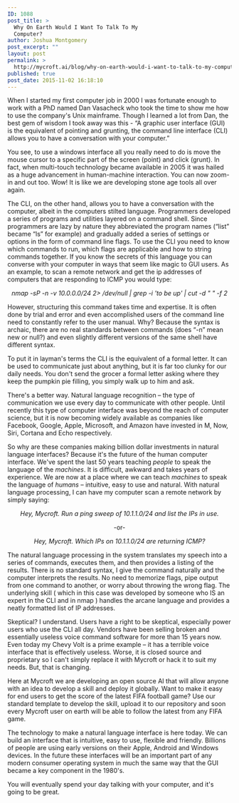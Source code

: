 ```yaml
---
ID: 1088
post_title: >
  Why On Earth Would I Want To Talk To My
  Computer?
author: Joshua Montgomery
post_excerpt: ""
layout: post
permalink: >
  http://mycroft.ai/blog/why-on-earth-would-i-want-to-talk-to-my-computer/
published: true
post_date: 2015-11-02 16:18:10
---
```

When I started my first computer job in 2000 I was fortunate enough to work with a PhD named Dan Vasacheck who took the time to show me how to use the company's Unix mainframe. Though I learned a lot from Dan, the best gem of wisdom I took away was this - “A graphic user interface (GUI) is the equivalent of pointing and grunting, the command line interface (CLI) allows you to have a conversation with your computer.”

You see, to use a windows interface all you really need to do is move the mouse cursor to a specific part of the screen (point) and click (grunt). In fact, when multi-touch technology became available in 2005 it was hailed as a huge advancement in human-machine interaction. You can now zoom-in and out too. Wow! It is like we are developing stone age tools all over again.

The CLI, on the other hand, allows you to have a conversation with the computer, albeit in the computers stilted language. Programmers developed a series of programs and utilities layered on a command shell. Since programmers are lazy by nature they abbreviated the program names (“list” became “ls” for example) and gradually added a series of settings or options in the form of command line flags. To use the CLI you need to know which commands to run, which flags are applicable and how to string commands together. If you know the secrets of this language you can converse with your computer in ways that seem like magic to GUI users. As an example, to scan a remote network and get the ip addresses of computers that are responding to ICMP you would type:
<p align="center"><i>nmap -sP -n -v 10.0.0.0/24 2&gt; /dev/null | grep -i 'to be up' | cut -d " " -f 2</i></p>
However, structuring this command takes time and expertise. It is often done by trial and error and even accomplished users of the command line need to constantly refer to the user manual. Why? Because the syntax is archaic, there are no real standards between commands (does “-n” mean new or null?) and even slightly different versions of the same shell have different syntax.

To put it in layman's terms the CLI is the equivalent of a formal letter. It can be used to communicate just about anything, but it is far too clunky for our daily needs. You don't send the grocer a formal letter asking where they keep the pumpkin pie filling, you simply walk up to him and ask.

There's a better way. Natural language recognition – the type of communication we use every day to communicate with other people. Until recently this type of computer interface was beyond the reach of computer science, but it is now becoming widely available as companies like Facebook, Google, Apple, Microsoft, and Amazon have invested in M, Now, Siri, Cortana and Echo respectively.

So why are these companies making billion dollar investments in natural language interfaces? Because it's the future of the human computer interface. We've spent the last 50 years teaching <i>people</i> to speak the language of the <i>machines</i>. It is difficult, awkward and takes years of experience. We are now at a place where we can teach <i>machines</i> to speak the language of <i>humans</i> – intuitive, easy to use and natural. With natural language processing, I can have my computer scan a remote network by simply saying:
<p align="center"><i>Hey, Mycroft. Run a ping sweep of 10.1.1.0/24 and list the IPs in use.</i></p>
<p align="center">-or-</p>
<p align="center"><i>Hey, Mycroft. Which IPs on 10.1.1.0/24 are returning ICMP?</i></p>
The natural language processing in the system translates my speech into a series of commands, executes them, and then provides a listing of the results. There is no standard syntax, I give the command naturally and the computer interprets the results. No need to memorize flags, pipe output from one command to another, or worry about throwing the wrong flag. The underlying skill ( which in this case was developed by someone who IS an expert in the CLI and in nmap ) handles the arcane language and provides a neatly formatted list of IP addresses.

Skeptical? I understand. Users have a right to be skeptical, especially power users who use the CLI all day. Vendors have been selling broken and essentially useless voice command software for more than 15 years now. Even today my Chevy Volt is a prime example – it has a terrible voice interface that is effectively useless. Worse, it is closed source and proprietary so I can't simply replace it with Mycroft or hack it to suit my needs. But, that is changing.

Here at Mycroft we are developing an open source AI that will allow anyone with an idea to develop a skill and deploy it globally. Want to make it easy for end users to get the score of the latest FIFA football game? Use our standard template to develop the skill, upload it to our repository and soon every Mycroft user on earth will be able to follow the latest from any FIFA game.

The technology to make a natural language interface is here today. We can build an interface that is intuitive, easy to use, flexible and friendly. Billions of people are using early versions on their Apple, Android and Windows devices. In the future these interfaces will be an important part of any modern consumer operating system in much the same way that the GUI became a key component in the 1980's.

You will eventually spend your day talking with your computer, and it's going to be great.